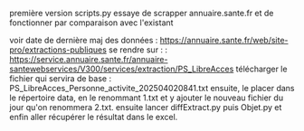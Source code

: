 première version scripts.py essaye de scrapper annuaire.sante.fr et de fonctionner par comparaison avec l'existant

 voir date de dernière maj des données : https://annuaire.sante.fr/web/site-pro/extractions-publiques
se rendre sur : : https://service.annuaire.sante.fr/annuaire-santewebservices/V300/services/extraction/PS_LibreAcces
télécharger le fichier qui servira de base : PS_LibreAcces_Personne_activite_202504020841.txt 
ensuite, le placer dans le répertoire data, en le renommant 1.txt et y ajouter le nouveau fichier du jour qu'on renommera 2.txt. 
ensuite lancer diffExtract.py puis Objet.py et enfin aller récupérer le résultat dans le excel.
